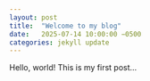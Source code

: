 ```yaml
---
layout: post
title:  "Welcome to my blog"
date:   2025‑07‑14 10:00:00 −0500
categories: jekyll update
---
```


Hello, world! This is my first post…
